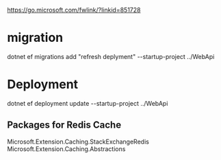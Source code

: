 ﻿
https://go.microsoft.com/fwlink/?linkid=851728

# migration
dotnet ef migrations add "refresh deplyment" --startup-project ../WebApi

# Deployment

dotnet ef deployment update --startup-project ../WebApi




## Packages for Redis Cache

Microsoft.Extension.Caching.StackExchangeRedis
Microsoft.Extension.Caching.Abstractions